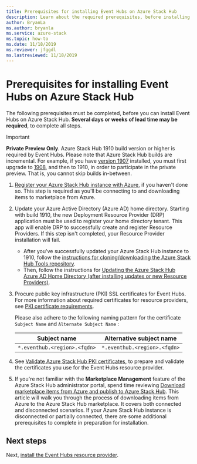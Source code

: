 ```yaml
---
title: Prerequisites for installing Event Hubs on Azure Stack Hub
description: Learn about the required prerequisites, before installing the Event Hubs resource provider on Azure Stack Hub. 
author: BryanLa
ms.author: bryanla
ms.service: azure-stack
ms.topic: how-to
ms.date: 11/18/2019
ms.reviewer: jfggdl
ms.lastreviewed: 11/18/2019
---
```


# Prerequisites for installing Event Hubs on Azure Stack Hub

The following prerequisites must be completed, before you can install Event Hubs on Azure Stack Hub. **Several days or weeks of lead time may be required**, to complete all steps.

> [!IMPORTANT]
> **Private Preview Only**. Azure Stack Hub 1910 build version or higher is required by Event Hubs. Please note that Azure Stack Hub builds are incremental. For example, if you have [version 1907](/azure-stack/operator/release-notes?view=azs-1907#1907-build-reference) installed, you must first upgrade to [1908](/azure-stack/operator/release-notes?view=azs-1908#1908-build-reference), and then to 1910, in order to participate in the private preview. That is, you cannot skip builds in-between.

1. [Register your Azure Stack Hub instance with Azure](azure-stack-registration.md), if you haven't done so. This step is required as you'll be connecting to and downloading items to marketplace from Azure.

2. Update your Azure Active Directory (Azure AD) home directory. Starting with build 1910, the new Deployment Resource Provider (DRP) application must be used to register your home directory tenant. This app will enable DRP to successfully create and register Resource Providers. If this step isn't completed, your Resource Provider installation will fail. 

   - After you've successfully updated your Azure Stack Hub instance to 1910, follow the [instructions for cloning/downloading the Azure Stack Hub Tools repository](azure-stack-powershell-download.md). 
   - Then, follow the instructions for [Updating the Azure Stack Hub Azure AD Home Directory (after installing updates or new Resource Providers)](https://github.com/Azure/AzureStack-Tools/tree/master/Identity#updating-the-azure-stack-aad-home-directory-after-installing-updates-or-new-resource-providers). 

3. Procure public key infrastructure (PKI) SSL certificates for Event Hubs. For more information about required certificates for resource providers, see [PKI certificate requirements](azure-stack-pki-certs.md). 

   Please also adhere to the following naming pattern for the certificate `Subject Name` and `Alternate Subject Name` : 

   | Subject name | Alternative subject name |
   |--------------|--------------------------|
   | `*.eventhub.<region>.<fqdn>` | `*.eventhub.<region>.<fqdn>`|

4. See [Validate Azure Stack Hub PKI certificates](/azure-stack/operator/azure-stack-validate-pki-certs.mdperform-platform-as-a-service-certificate-validation), to prepare and validate the certificates you use for the Event Hubs resource provider. 

5. If you're not familiar with the **Marketplace Management** feature of the Azure Stack Hub administrator portal, spend time reviewing [Download marketplace items from Azure and publish to Azure Stack Hub](azure-stack-download-azure-marketplace-item.md). This article will walk you through the process of downloading items from Azure to the Azure Stack Hub marketplace. It covers both connected and disconnected scenarios. If your Azure Stack Hub instance is disconnected or partially connected, there are some additional prerequisites to complete in preparation for installation.

## Next steps

Next, [install the Event Hubs resource provider](event-hubs-rp-install.md).